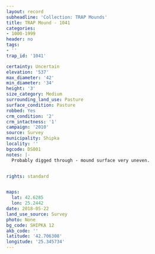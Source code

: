 ```yaml
---
layout: record
subheadline: 'Collection: TRAP Mounds'
title: TRAP Mound - 1041
categories:
- 1000-1999
header: no
tags:
- ''
trap_id: '1041'

certainty: Uncertain
elevation: '537'
max_diameter: '42'
min_diameter: '34'
height: '3'
size_category: Medium
surrounding_land_use: Pasture
surface_condition: Pasture
robbed: Yes
crm_condition: '2'
crm_intactness: '1'
campaign: '2010'
source: Survey
municipality: Shipka
locality: ''
bgcode: DS001
notes: |-
  Probably digged through - mound surface very uneven.


rights: standard


maps:
  lat: 42.6285
  lon: 25.2442
date: 2018-05-22
land_use_source: Survey
photo: None
bg_code: SHIPKA 12
akb_code: ''
latitude: '42.706308'
longitude: '25.345734'
---
```


